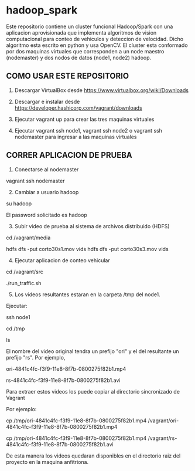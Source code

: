 # hadoop_spark

Este repositorio contiene un cluster funcional Hadoop/Spark con una aplicacion
aprovisionada que implementa algoritmos de vision computacional para conteo de vehiculos 
y deteccion  de velocidad. Dicho algoritmo esta escrito en python y
usa OpenCV. El cluster esta conformado por dos maquinas virtuales
que corresponden a un node maestro (nodemaster) y dos nodos de datos (node1, node2) hadoop.

## COMO USAR ESTE REPOSITORIO

1. Descargar VirtualBox desde https://www.virtualbox.org/wiki/Downloads

2. Descargar e instalar desde https://developer.hashicorp.com/vagrant/downloads

3. Ejecutar vagrant up para crear las tres maquinas virtuales

4. Ejecutar vagrant ssh node1, vagrant ssh node2 o vagrant ssh nodemaster para ingresar a las
maquinas virtuales

## CORRER APLICACION DE PRUEBA

1. Conectarse al nodemaster

vagrant ssh nodemaster

2. Cambiar a usuario hadoop

su hadoop

El password solicitado es hadoop

3. Subir video de prueba al sistema de archivos distribuido (HDFS)

cd /vagrant/media

hdfs dfs -put corto30s1.mov  vids
hdfs dfs -put corto30s3.mov  vids

4. Ejecutar aplicacion de conteo vehicular

cd /vagrant/src

./run_traffic.sh

5. Los videos resultantes estaran en la carpeta /tmp del node1.

Ejecutar:

ssh node1

cd /tmp

ls

El nombre del video original tendra un prefijo "ori" y el del resultante un
prefijo "rs". Por ejemplo,

ori-4841c4fc-f3f9-11e8-8f7b-0800275f82b1.mp4

rs-4841c4fc-f3f9-11e8-8f7b-0800275f82b1.avi

Para extraer estos videos los puede copiar al directorio sincronizado de Vagrant

Por ejemplo:

cp /tmp/ori-4841c4fc-f3f9-11e8-8f7b-0800275f82b1.mp4  /vagrant/ori-4841c4fc-f3f9-11e8-8f7b-0800275f82b1.mp4

cp /tmp/ori-4841c4fc-f3f9-11e8-8f7b-0800275f82b1.mp4 /vagrant/rs-4841c4fc-f3f9-11e8-8f7b-0800275f82b1.avi

De esta manera los videos quedaran disponibles en el directorio raiz del proyecto
en la maquina anfitriona.
